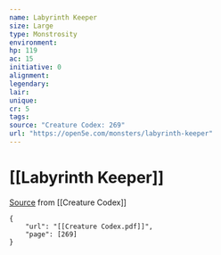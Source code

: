 ```yaml
---
name: Labyrinth Keeper
size: Large
type: Monstrosity
environment: 
hp: 119
ac: 15
initiative: 0
alignment: 
legendary: 
lair: 
unique: 
cr: 5
tags: 
source: "Creature Codex: 269"
url: "https://open5e.com/monsters/labyrinth-keeper"
---
```

# [[Labyrinth Keeper]]

[Source](zotero://open-pdf/library/items/NTNKJRHG?page=269) from [[Creature Codex]]

```pdf
{
	"url": "[[Creature Codex.pdf]]",
	"page": [269]
}
```

